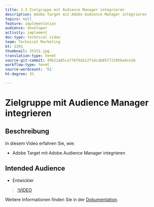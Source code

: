 ```yaml
---
title: 3.3 Zielgruppe mit Audience Manager integrieren
description: Adobe Target mit Adobe Audience Manager integrieren
topics: null
feature: implementation
audience: developer
activity: implement
doc-type: technical video
team: Technical Marketing
kt: 5391
thumbnail: 35151.jpg
translation-type: tm+mt
source-git-commit: 49b21a85ca776f9da12f14cab85772395ba4ce16
workflow-type: tm+mt
source-wordcount: '51'
ht-degree: 3%

---
```



# Zielgruppe mit Audience Manager integrieren

## Beschreibung

In diesem Video erfahren Sie, wie:

* Adobe Target mit Adobe Audience Manager integrieren

## Intended Audience

* Entwickler

>[!VIDEO](https://video.tv.adobe.com/v/35151/?quality=12)

Weitere Informationen finden Sie in der [Dokumentation](https://docs.adobe.com/content/help/en/audience-manager/user-guide/implementation-integration-guides/integration-other-solutions/aam-target-integration.html).
